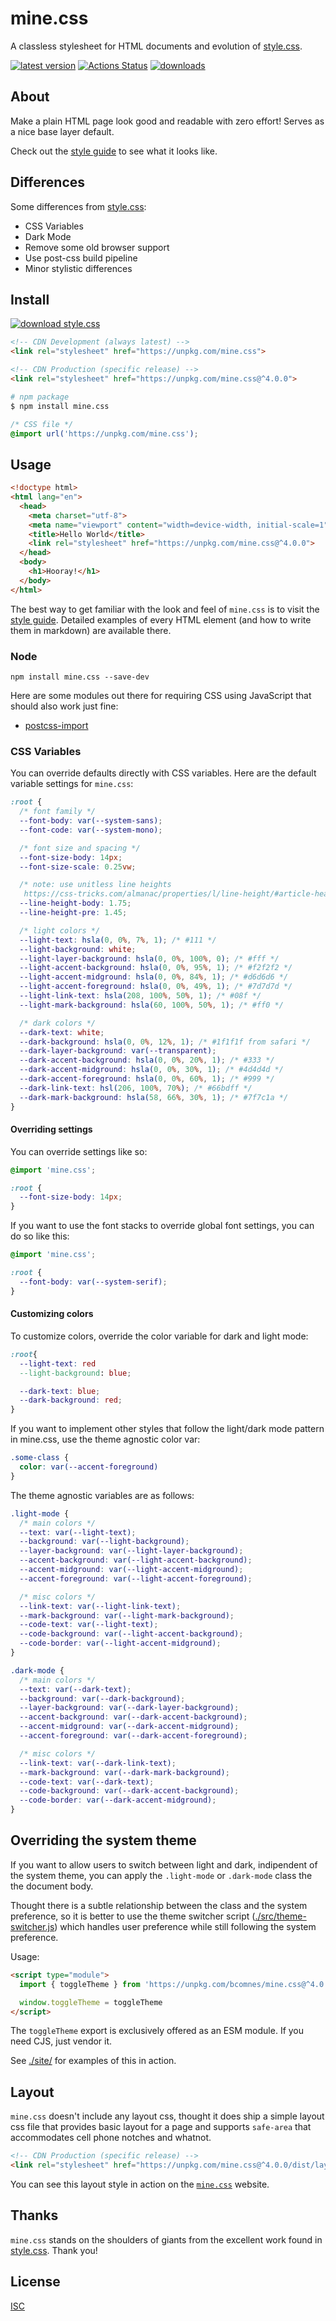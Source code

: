 # mine.css

A classless stylesheet for HTML documents and evolution of [style.css][style].

[![latest version][npm-img]][npm-url] [![Actions Status][action-img]][action-url] [![downloads][downloads-img]][npm-url]

[npm-img]: https://img.shields.io/npm/v/mine.css.svg
[npm-url]: https://www.npmjs.com/package/mine.css
[action-img]: https://github.com/bcomnes/mine.css/workflows/tests/badge.svg
[action-url]: https://github.com/bcomnes/mine.css/actions
[downloads-img]: https://img.shields.io/npm/dm/mine.css.svg

## About

Make a plain HTML page look good and readable with zero effort!  Serves as a nice base layer default.

Check out the [style guide][guide] to see what it looks like.

## Differences

Some differences from [style.css][style]:

- CSS Variables
- Dark Mode
- Remove some old browser support
- Use post-css build pipeline
- Minor stylistic differences

## Install

[![download style.css][dl-sans-img]][dl-sans-url]

[dl-sans-img]: https://img.shields.io/badge/download-mine.css-6495ED.svg
[dl-sans-url]: https://unpkg.com/mine.css

```html
<!-- CDN Development (always latest) -->
<link rel="stylesheet" href="https://unpkg.com/mine.css">
```

```html
<!-- CDN Production (specific release) -->
<link rel="stylesheet" href="https://unpkg.com/mine.css@^4.0.0">
```

```sh
# npm package
$ npm install mine.css
```

```css
/* CSS file */
@import url('https://unpkg.com/mine.css');
```

## Usage

```html
<!doctype html>
<html lang="en">
  <head>
    <meta charset="utf-8">
    <meta name="viewport" content="width=device-width, initial-scale=1">
    <title>Hello World</title>
    <link rel="stylesheet" href="https://unpkg.com/mine.css@^4.0.0">
  </head>
  <body>
    <h1>Hooray!</h1>
  </body>
</html>
```

The best way to get familiar with the look and feel of `mine.css` is to visit the [style guide][guide]. Detailed examples of every HTML element (and how to write them in markdown) are available there.

### Node

```console
npm install mine.css --save-dev
```

Here are some modules out there for requiring CSS using JavaScript that should also work just fine:

- [postcss-import](https://github.com/postcss/postcss-import)

### CSS Variables

You can override defaults directly with CSS variables. Here are the default variable settings for `mine.css`:

```css
:root {
  /* font family */
  --font-body: var(--system-sans);
  --font-code: var(--system-mono);

  /* font size and spacing */
  --font-size-body: 14px;
  --font-size-scale: 0.25vw;

  /* note: use unitless line heights
   https://css-tricks.com/almanac/properties/l/line-height/#article-header-id-0 */
  --line-height-body: 1.75;
  --line-height-pre: 1.45;

  /* light colors */
  --light-text: hsla(0, 0%, 7%, 1); /* #111 */
  --light-background: white;
  --light-layer-background: hsla(0, 0%, 100%, 0); /* #fff */
  --light-accent-background: hsla(0, 0%, 95%, 1); /* #f2f2f2 */
  --light-accent-midground: hsla(0, 0%, 84%, 1); /* #d6d6d6 */
  --light-accent-foreground: hsla(0, 0%, 49%, 1); /* #7d7d7d */
  --light-link-text: hsla(208, 100%, 50%, 1); /* #08f */
  --light-mark-background: hsla(60, 100%, 50%, 1); /* #ff0 */

  /* dark colors */
  --dark-text: white;
  --dark-background: hsla(0, 0%, 12%, 1); /* #1f1f1f from safari */
  --dark-layer-background: var(--transparent);
  --dark-accent-background: hsla(0, 0%, 20%, 1); /* #333 */
  --dark-accent-midground: hsla(0, 0%, 30%, 1); /* #4d4d4d */
  --dark-accent-foreground: hsla(0, 0%, 60%, 1); /* #999 */
  --dark-link-text: hsl(206, 100%, 70%); /* #66bdff */
  --dark-mark-background: hsla(58, 66%, 30%, 1); /* #7f7c1a */
}
```

#### Overriding settings

You can override settings like so:

```css
@import 'mine.css';

:root {
  --font-size-body: 14px;
}
```

If you want to use the font stacks to override global font settings, you can do so like this:

```css
@import 'mine.css';

:root {
  --font-body: var(--system-serif);
}
```

#### Customizing colors

To customize colors, override the color variable for dark and light mode:

```css
:root{
  --light-text: red
  --light-background: blue;

  --dark-text: blue;
  --dark-background: red;
}
```

If you want to implement other styles that follow the light/dark mode pattern in mine.css, use the theme agnostic color var:


```css
.some-class {
  color: var(--accent-foreground)
}
```

The theme agnostic variables are as follows:

```css
.light-mode {
  /* main colors */
  --text: var(--light-text);
  --background: var(--light-background);
  --layer-background: var(--light-layer-background);
  --accent-background: var(--light-accent-background);
  --accent-midground: var(--light-accent-midground);
  --accent-foreground: var(--light-accent-foreground);

  /* misc colors */
  --link-text: var(--light-link-text);
  --mark-background: var(--light-mark-background);
  --code-text: var(--light-text);
  --code-background: var(--light-accent-background);
  --code-border: var(--light-accent-midground);
}

.dark-mode {
  /* main colors */
  --text: var(--dark-text);
  --background: var(--dark-background);
  --layer-background: var(--dark-layer-background);
  --accent-background: var(--dark-accent-background);
  --accent-midground: var(--dark-accent-midground);
  --accent-foreground: var(--dark-accent-foreground);

  /* misc colors */
  --link-text: var(--dark-link-text);
  --mark-background: var(--dark-mark-background);
  --code-text: var(--dark-text);
  --code-background: var(--dark-accent-background);
  --code-border: var(--dark-accent-midground);
}
```

## Overriding the system theme

If you want to allow users to switch between light and dark, indipendent of the system theme, you can apply the `.light-mode` or `.dark-mode` class the the document body.

Thought there is a subtle relationship between the class and the system preference, so it is better to use the theme switcher script ([./src/theme-switcher.js](./src/theme-switcher.js)) which handles user preference while still following the system preference.

Usage:

```html
<script type="module">
  import { toggleTheme } from 'https://unpkg.com/bcomnes/mine.css@^4.0.0?module';

  window.toggleTheme = toggleTheme
</script>
```

The `toggleTheme` export is exclusively offered as an ESM module.  If you need CJS, just vendor it.

See [./site/](./site/) for examples of this in action.

## Layout

`mine.css` doesn't include any layout css, thought it does ship a simple layout css file that provides basic layout for a page and supports `safe-area` that accommodates cell phone notches and whatnot.

```html
<!-- CDN Production (specific release) -->
<link rel="stylesheet" href="https://unpkg.com/mine.css@^4.0.0/dist/layout.css">
```

You can see this layout style in action on the [`mine.css`][guide] website.

## Thanks

`mine.css` stands on the shoulders of giants from the excellent work found in [style.css][style]. Thank you!

## License

[ISC](LICENSE.md)

[style]: https://css-pkg.github.io/style.css/
[style-gh]: https://github.com/css-pkg/style.css
[guide]: https://mine-css.neocities.org/guide.html
